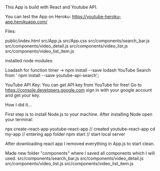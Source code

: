 This App is build with React and Youtube API. 

You can test the App on Heroku: https://youtube-heroku-app.herokuapp.com/


Files: 

public/index.html
src/App.js
src/App.css
src/components/search_bar.js
src/components/video_detail.js
src/components/video_list.js
src/components/video_list_item.js

installed node modules:

Loadash for function timer ->  npm install --save lodash
YouTube Search from ' npm install --save youtube-api-search'; 

YouTube API Key:
  You can get API key from YouTube for free! 
  Go to https://console.developers.google.com sign in with your google account and get your key.


How I did it...

First step is to install  Node.js to your machine. After installing Node open your terminal:

  npx create-react-app youtube-react-app
  // created youtube-react-app
  cd my-app
  // entering app folder 
  npm start
  // start local server 


After downloading react app I removed everything in App.js to start clean. 

Made new folder "components" where I saved all components which I will used. 
src/components/search_bar.js
src/components/video_detail.js
src/components/video_list.js 
src/components/video_list_item.js
